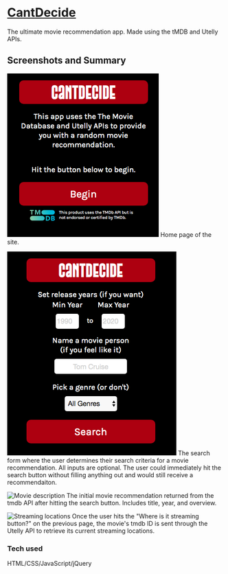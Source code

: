 # [CantDecide](https://jordanhenn.github.io/cantdecide/) #
The ultimate movie recommendation app. Made using the tMDB and Utelly APIs. 

## Screenshots and Summary ##
![Home page](./readmephotos/homepage.png)
Home page of the site.

![Search form](./readmephotos/searchform.png)
The search form where the user determines their search criteria for a movie recommendation. All inputs are optional. The user could immediately hit the search button without filling anything out and would still receive a recommendaiton.

![Movie description](.readmephotos/movierec.png)
The initial movie recommendation returned from the tmdb API after hitting the search button. Includes title, year, and overview.

![Streaming locations](.readmephotos/streaminglocation.png)
Once the user hits the "Where is it streaming button?" on the previous page, the movie's tmdb ID is sent through the Utelly API to retrieve its current streaming locations. 

### Tech used ###
HTML/CSS/JavaScript/jQuery

